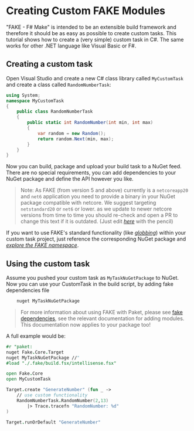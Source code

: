 # Creating Custom FAKE Modules

"FAKE - F# Make" is intended to be an extensible build framework and therefore it should be as easy as possible to create custom tasks. 
This tutorial shows how to create a (very simple) custom task in C#. The same works for other .NET language like Visual Basic or F#.

## Creating a custom task

Open Visual Studio and create a new C# class library called `MyCustomTask` and create a class called `RandomNumberTask`:

```csharp
using System;
namespace MyCustomTask
{
    public class RandomNumberTask
    {
        public static int RandomNumber(int min, int max)
        {
            var random = new Random();
            return random.Next(min, max);
        }
    }
}
```

Now you can build, package and upload your build task to a NuGet feed.
There are no special requirements, you can add dependencies to your NuGet package and define the API however you like.

> Note: As FAKE (from version 5 and above) currently is a `netcoreapp20` and `net6` application you need to provide a binary 
> in your NuGet package compatible with netcore. We suggest targeting `netstandard20` or `net6` or lower.
> as we update to newer netcore versions from time to time you should re-check and open a PR to change this text if it is outdated. 
> (Just edit [*here*](https://github.com/fsharp/FAKE/blob/master/docs/guide/fake-custom-modules.md) with the pencil)

If you want to use FAKE's standard functionality (like [*globbing*](http://en.wikipedia.org/wiki/Glob_(programming))) within your 
custom task project, just reference the corresponding NuGet package and [*explore the FAKE namespace*]({{root}}reference/index.html).

## Using the custom task

Assume you pushed your custom task as `MyTaskNuGetPackage` to NuGet.
Now you can use your CustomTask in the build script, by adding fake dependencies file

```fsharp
    nuget MyTaskNuGetPackage
```

> For more information about using FAKE with Paket, please see [<ins>fake dependencies</ins>]({{root}}guide/fake-modules.html), 
> see the relevant documentation for adding modules. This documentation now applies to your package too!

A full example would be:

```fsharp
#r "paket:
nuget Fake.Core.Target
nuget MyTaskNuGetPackage //"
#load "./.fake/build.fsx/intellisense.fsx"

open Fake.Core
open MyCustomTask

Target.create "GenerateNumber" (fun _ ->
    // use custom functionality
    RandomNumberTask.RandomNumber(2,13)
        |> Trace.tracefn "RandomNumber: %d"
)

Target.runOrDefault "GenerateNumber"
```
